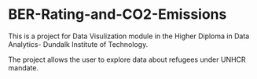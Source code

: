 # BER-Rating-and-CO2-Emissions
This is a project for Data Visulization module in the Higher Diploma in Data Analytics- Dundalk Institute of Technology. 

The project allows the user to explore data about refugees under UNHCR mandate. 

